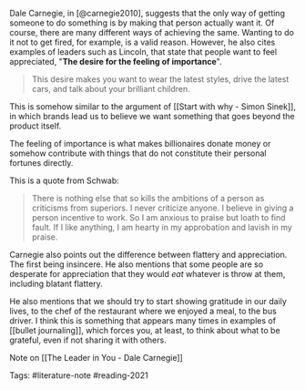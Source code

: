 Dale Carnegie, in [@carnegie2010], suggests that the only way of getting someone to do something is by making that person actually want it. Of course, there are many different ways of achieving the same. Wanting to do it not to get fired, for example, is a valid reason. However, he also cites examples of leaders such as Lincoln, that state that people want to feel appreciated, "**The desire for the feeling of importance**".

> This desire makes you want to wear the latest styles, drive the latest cars, and talk about your brilliant children. 

This is somehow similar to the argument of [[Start with why - Simon Sinek]], in which brands lead us to believe we want something that goes beyond the product itself. 

The feeling of importance is what makes billionaires donate money or somehow contribute with things that do not constitute their personal fortunes directly. 

This is a quote from Schwab:

> There is nothing else that so kills the ambitions of a person as criticisms from superiors. I never criticize anyone. I believe in giving a person incentive to work. So I am anxious to praise but loath to find fault. If I like anything, I am hearty in my approbation and lavish in my praise. 

Carnegie also points out the difference between flattery and appreciation. The first being insincere. He also mentions that some people are so desperate for appreciation that they would *eat* whatever is throw at them, including blatant flattery. 

He also mentions that we should try to start showing gratitude in our daily lives, to the chef of the restaurant where we enjoyed a meal, to the bus driver. I think this is something that appears many times in examples of [[bullet journaling]], which forces you, at least, to think about what to be grateful, even if not sharing it with others. 

Note on [[The Leader in You - Dale Carnegie]]

Tags: #literature-note #reading-2021
